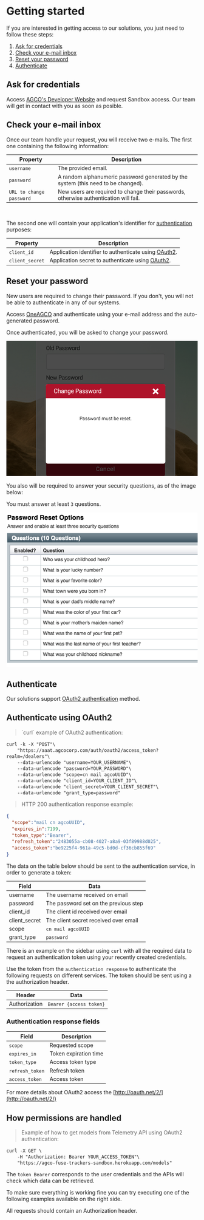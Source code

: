 # Getting started

If you are interested in getting access to our solutions, you just need
to follow these steps:

1. [Ask for credentials](#ask-for-credentials)
2. [Check your e-mail inbox](#check-your-e-mail-inbox)
3. [Reset your password](#reset-your-password)
4. [Authenticate](#authenticate)

## Ask for credentials

Access <a href="https://agco-fuse.github.io/" target="_blank">AGCO's
Developer Website</a> and request Sandbox access.
Our team will get in contact with you as soon as posible.

## Check your e-mail inbox

Once our team handle your request, you will receive two e-mails. The first one containing
the following information:

Property                 | Description
--------                 | -----------
`username`               | The provided email.
`password`               | A random alphanumeric password generated by the system (this need to be changed).
`URL to change password` | New users are required to change their passwords, otherwise authentication will fail.

<br>

The second one will contain your application's identifier for [authentication](#authenticate) purposes:

Property                 | Description
--------                 | -----------
`client_id`              | Application identifier to authenticate using [OAuth2](#authenticate-using-oauth2).
`client_secret`          | Application secret to authenticate using [OAuth2](#authenticate-using-oauth2).

## Reset your password

<aside class="notice">
New users are required to change their password. If you don't, you will
not be able to authenticate in any of our systems.
</aside>

Access [OneAGCO](https://aaat.agcocorp.com) and authenticate
using your e-mail address and the auto-generated password.

Once authenticated, you will be asked to change your password.

![reset password](images/user_reset_password.png "Reset password")

You also will be required to answer your security questions, as of the image below:

<aside class="notice">You must answer at least <code>3</code> questions.</aside>

![security questions](images/user_security_questions.png "Security questions")

## Authenticate

Our solutions support [OAuth2 authentication](#authenticate-using-oauth2) method.

## Authenticate using OAuth2

<blockquote class='lang-specific curl'><p>`curl` example of OAuth2 authentication:</p></blockquote>

```curl
curl -k -X "POST"\
    "https://aaat.agcocorp.com/auth/oauth2/access_token?realm=/dealers"\
    --data-urlencode "username=YOUR_USERNAME"\
    --data-urlencode "password=YOUR_PASSWORD"\
    --data-urlencode "scope=cn mail agcoUUID"\
    --data-urlencode "client_id=YOUR_CLIENT_ID"\
    --data-urlencode "client_secret=YOUR_CLIENT_SECRET"\
    --data-urlencode "grant_type=password"
```

<blockquote class='lang-specific json'><p>HTTP 200 authentication response example:</p></blockquote>

```json
{
  "scope":"mail cn agcoUUID",
  "expires_in":7199,
  "token_type":"Bearer",
  "refresh_token":"2483055a-cb08-4027-a8a9-03f89988d025",
  "access_token":"be9225f4-961a-49c5-bd0d-cf36cb855f69"
}
```

The data on the table below should be sent to the authentication service, in
order to generate a token:

| Field         | Data                                  |
| ---           | ---                                   |
| username      | The username received on email        |
| password      | The password set on the previous step |
| client_id     | The client id received over email     |
| client_secret | The client secret received over email |
| scope         | `cn mail agcoUUID`                    |
| grant_type    | `password`                            |

There is an example on the sidebar using `curl` with all the required data to
request an authentication token using your recently created credentials.

Use the token from the `authentication response` to authenticate the following
requests on different services. The token should be sent using a the
authorization header.

| Header        | Data                    |
| ---           | ---                     |
| Authorization | `Bearer {access token}` |

### Authentication response fields

Field           | Description
-----           | -----------
`scope`         | Requested scope
`expires_in`    | Token expiration time
`token_type`    | Access token type
`refresh_token` | Refresh token
`access_token`  | Access token

For more details about OAuth2 access the [http://oauth.net/2/](http://oauth.net/2/)

## How permissions are handled

<blockquote class='lang-specific curl'><p>Example of how to get models from Telemetry API using OAuth2 authentication:</p></blockquote>

```curl
curl -X GET \
    -H "Authorization: Bearer YOUR_ACCESS_TOKEN"\
    "https://agco-fuse-trackers-sandbox.herokuapp.com/models"
```

The `token Bearer` corresponds to the user credentials and the APIs
will check which data can be retrieved.

To make sure everything is working fine you can try executing one
of the following examples available on the right side.

<aside class="notice">
All requests should contain an Authorization header.
</aside>
